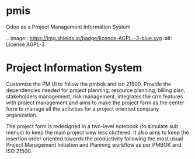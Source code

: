 # pmis
Odoo as a Project Management Information System

.. image:: https://img.shields.io/badge/licence-AGPL--3-blue.svg
    :alt: License AGPL-3

Project Information System
==============================

Customize the PM UI to follow the pmbok and iso 21500. Provide the dependencies
needed for project planning, resource planning, billing plan, stakeholders management,
risk management, integrates the crm features with project management and aims to make
the project form as the center form to manage all the activities for a project oriented
company organization.

The project form is redesigned in a two-level notebook (to simulate sub menus) to keep
the main project view less cluttered. It also aims to keep the insertion order oriented
towards the productivity following the most usual Project Management Initiation and
Planning workflow as per PMBOK and ISO 21500.